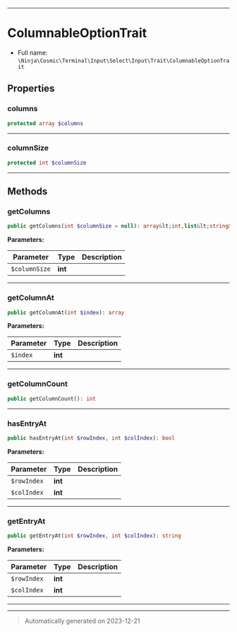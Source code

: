 ***

# ColumnableOptionTrait





* Full name: `\Ninja\Cosmic\Terminal\Input\Select\Input\Trait\ColumnableOptionTrait`



## Properties


### columns



```php
protected array $columns
```






***

### columnSize



```php
protected int $columnSize
```






***

## Methods


### getColumns



```php
public getColumns(int $columnSize = null): array&lt;int,list&lt;string&gt;&gt;
```








**Parameters:**

| Parameter | Type | Description |
|-----------|------|-------------|
| `$columnSize` | **int** |  |





***

### getColumnAt



```php
public getColumnAt(int $index): array
```








**Parameters:**

| Parameter | Type | Description |
|-----------|------|-------------|
| `$index` | **int** |  |





***

### getColumnCount



```php
public getColumnCount(): int
```












***

### hasEntryAt



```php
public hasEntryAt(int $rowIndex, int $colIndex): bool
```








**Parameters:**

| Parameter | Type | Description |
|-----------|------|-------------|
| `$rowIndex` | **int** |  |
| `$colIndex` | **int** |  |





***

### getEntryAt



```php
public getEntryAt(int $rowIndex, int $colIndex): string
```








**Parameters:**

| Parameter | Type | Description |
|-----------|------|-------------|
| `$rowIndex` | **int** |  |
| `$colIndex` | **int** |  |





***

***
> Automatically generated on 2023-12-21

